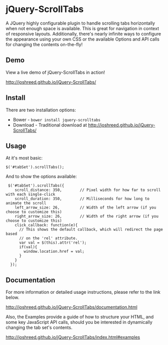 jQuery-ScrollTabs
=================

A JQuery highly configurable plugin to handle scrolling tabs horizontally when not enough space is available. This is great for navigation in context of responsive layouts. Additionally, there's nearly infinite ways to configure the appearance using your own CSS or the available Options and API calls for changing the contents on-the-fly!

Demo
----

View a live demo of jQuery-ScrollTabs in action!

http://joshreed.github.io/jQuery-ScrollTabs/

Install
-------

There are two installation options:
* Bower - `bower install jquery-scrolltabs`
* Download - Traditional download at http://joshreed.github.io/jQuery-ScrollTabs/

Usage
-----

At it's most basic:

```
$('#tabSet').scrollTabs();
```

And to show the options available:

```
 $('#tabSet').scrollTabs({
    scroll_distance: 350,        // Pixel width for how far to scroll with each single-click
    scroll_duration: 350,        // Milliseconds for how long to animate the scroll
    left_arrow_size: 26,         // Width of the left arrow (if you choose to customize this)
    right_arrow_size: 26,        // Width of the right arrow (if you choose to customize this)
    click_callback: function(e){ 
      // This shows the default callback, which will redirect the page based
      // on the 'rel' attribute.
      var val = $(this).attr('rel');
      if(val){
        window.location.href = val;
      }
    }
  });
```

Documentation
-------------

For more information or detailed usage instructions, please refer to the link below.

http://joshreed.github.io/jQuery-ScrollTabs/documentation.html

Also, the Examples provide a guide of how to structure your HTML, and some key JavaScript API calls, should you be interested in dynamically changing the tab set's contents.

http://joshreed.github.io/jQuery-ScrollTabs/index.html#examples
